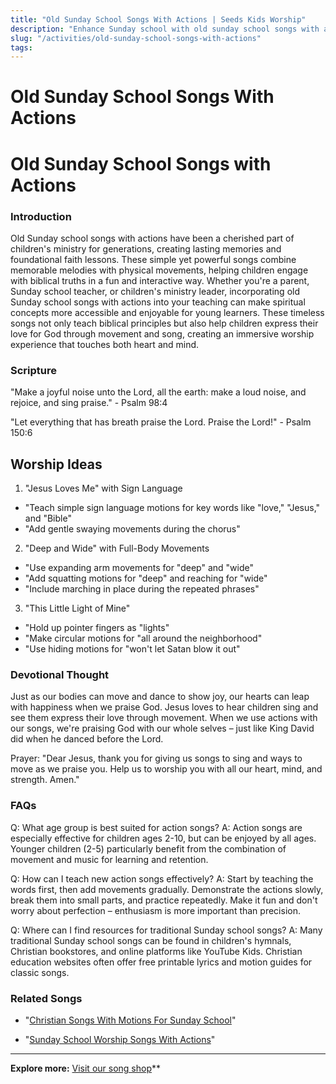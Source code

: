 ```yaml
---
title: "Old Sunday School Songs With Actions | Seeds Kids Worship"
description: "Enhance Sunday school with old sunday school songs with actions that teach faith through music. Educational worship resources for children."
slug: "/activities/old-sunday-school-songs-with-actions"
tags:
---
```


# Old Sunday School Songs With Actions

# Old Sunday School Songs with Actions
### Introduction
Old Sunday school songs with actions have been a cherished part of children's ministry for generations, creating lasting memories and foundational faith lessons. These simple yet powerful songs combine memorable melodies with physical movements, helping children engage with biblical truths in a fun and interactive way. Whether you're a parent, Sunday school teacher, or children's ministry leader, incorporating old Sunday school songs with actions into your teaching can make spiritual concepts more accessible and enjoyable for young learners. These timeless songs not only teach biblical principles but also help children express their love for God through movement and song, creating an immersive worship experience that touches both heart and mind.

### Scripture
"Make a joyful noise unto the Lord, all the earth: make a loud noise, and rejoice, and sing praise." - Psalm 98:4

"Let everything that has breath praise the Lord. Praise the Lord!" - Psalm 150:6

## Worship Ideas
1. "Jesus Loves Me" with Sign Language
- "Teach simple sign language motions for key words like "love," "Jesus," and "Bible"
- "Add gentle swaying movements during the chorus"

2. "Deep and Wide" with Full-Body Movements
- "Use expanding arm movements for "deep" and "wide"
- "Add squatting motions for "deep" and reaching for "wide"
- "Include marching in place during the repeated phrases"

3. "This Little Light of Mine"
- "Hold up pointer fingers as "lights"
- "Make circular motions for "all around the neighborhood"
- "Use hiding motions for "won't let Satan blow it out"

### Devotional Thought
Just as our bodies can move and dance to show joy, our hearts can leap with happiness when we praise God. Jesus loves to hear children sing and see them express their love through movement. When we use actions with our songs, we're praising God with our whole selves – just like King David did when he danced before the Lord.

Prayer: "Dear Jesus, thank you for giving us songs to sing and ways to move as we praise you. Help us to worship you with all our heart, mind, and strength. Amen."

### FAQs
Q: What age group is best suited for action songs?
A: Action songs are especially effective for children ages 2-10, but can be enjoyed by all ages. Younger children (2-5) particularly benefit from the combination of movement and music for learning and retention.

Q: How can I teach new action songs effectively?
A: Start by teaching the words first, then add movements gradually. Demonstrate the actions slowly, break them into small parts, and practice repeatedly. Make it fun and don't worry about perfection – enthusiasm is more important than precision.

Q: Where can I find resources for traditional Sunday school songs?
A: Many traditional Sunday school songs can be found in children's hymnals, Christian bookstores, and online platforms like YouTube Kids. Christian education websites often offer free printable lyrics and motion guides for classic songs.

### Related Songs

- "[Christian Songs With Motions For Sunday School](/activities/christian-songs-with-motions-for-sunday-school/)"

- "[Sunday School Worship Songs With Actions](/songs/sunday-school-worship-songs-with-actions/)"

---

**Explore more:** [Visit our song shop](https://seedskidsworship.com/shop)**

<!-- Schema Markup -->
<script type="application/ld+json">
{
  "@context": "https://schema.org",
  "@type": "MusicRecording",
  "name": "Old Sunday School Songs With Actions",
  "byArtist": {
    "@type": "MusicGroup",
    "name": "Seeds Kids Worship"
  },
  "isFamilyFriendly": true,
  "url": "https://seedskidsworship.com/activities/old-sunday-school-songs-with-actions/"
}
</script>